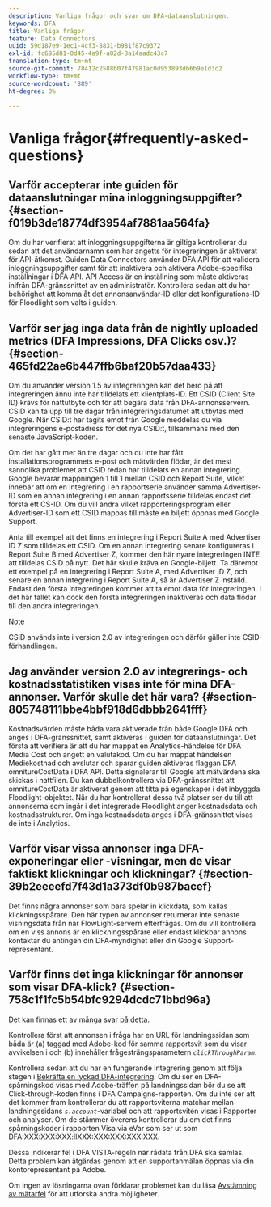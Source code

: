 ```yaml
---
description: Vanliga frågor och svar om DFA-dataanslutningen.
keywords: DFA
title: Vanliga frågor
feature: Data Connectors
uuid: 59d187e9-1ec1-4cf3-8831-b981f87c9372
exl-id: fc695d81-0d45-4a9f-a02d-8a14aadc43c7
translation-type: tm+mt
source-git-commit: 78412c2588b07f47981ac0d953893db6b9e1d3c2
workflow-type: tm+mt
source-wordcount: '889'
ht-degree: 0%

---
```


# Vanliga frågor{#frequently-asked-questions}

## Varför accepterar inte guiden för dataanslutningar mina inloggningsuppgifter? {#section-f019b3de18774df3954af7881aa564fa}

Om du har verifierat att inloggningsuppgifterna är giltiga kontrollerar du sedan att det användarnamn som har angetts för integreringen är aktiverat för API-åtkomst. Guiden Data Connectors använder DFA API för att validera inloggningsuppgifter samt för att inaktivera och aktivera Adobe-specifika inställningar i DFA API. API Access är en inställning som måste aktiveras inifrån DFA-gränssnittet av en administratör. Kontrollera sedan att du har behörighet att komma åt det annonsanvändar-ID eller det konfigurations-ID för Floodlight som valts i guiden.

## Varför ser jag inga data från de nightly uploaded metrics (DFA Impressions, DFA Clicks osv.)? {#section-465fd22ae6b447ffb6baf20b57daa433}

Om du använder version 1.5 av integreringen kan det bero på att integreringen ännu inte har tilldelats ett klientplats-ID. Ett CSID (Client Site ID) krävs för nattutbyte och för att begära data från DFA-annonsservern. CSID kan ta upp till tre dagar från integreringsdatumet att utbytas med Google. När CSID:t har tagits emot från Google meddelas du via integreringens e-postadress för det nya CSID:t, tillsammans med den senaste JavaScript-koden.

Om det har gått mer än tre dagar och du inte har fått installationsprogrammets e-post och mätvärden flödar, är det mest sannolika problemet att CSID redan har tilldelats en annan integrering. Google bevarar mappningen 1 till 1 mellan CSID och Report Suite, vilket innebär att om en integrering i en rapportserie använder samma Advertiser-ID som en annan integrering i en annan rapportsserie tilldelas endast det första ett CS-ID. Om du vill ändra vilket rapporteringsprogram eller Advertiser-ID som ett CSID mappas till måste en biljett öppnas med Google Support.

Anta till exempel att det finns en integrering i Report Suite A med Advertiser ID Z som tilldelas ett CSID. Om en annan integrering senare konfigureras i Report Suite B med Advertiser Z, kommer den här nyare integreringen INTE att tilldelas CSID på nytt. Det här skulle kräva en Google-biljett. Ta däremot ett exempel på en integrering i Report Suite A, med Advertiser ID Z, och senare en annan integrering i Report Suite A, så är Advertiser Z inställd. Endast den första integreringen kommer att ta emot data för integreringen. I det här fallet kan dock den första integreringen inaktiveras och data flödar till den andra integreringen.

>[!NOTE]
>
>CSID används inte i version 2.0 av integreringen och därför gäller inte CSID-förhandlingen.

## Jag använder version 2.0 av integrerings- och kostnadsstatistiken visas inte för mina DFA-annonser. Varför skulle det här vara? {#section-805748111bbe4bbf918d6dbbb2641fff}

Kostnadsvärden måste båda vara aktiverade från både Google DFA och anges i DFA-gränssnittet, samt aktiveras i guiden för dataanslutningar. Det första att verifiera är att du har mappat en Analytics-händelse för DFA Media Cost och angett en valutakod. Om du har mappat händelsen Mediekostnad och avslutar och sparar guiden aktiveras flaggan DFA omnitureCostData i DFA API. Detta signalerar till Google att mätvärdena ska skickas i nattfilen. Du kan dubbelkontrollera via DFA-gränssnittet att omnitureCostData är aktiverat genom att titta på egenskaper i det inbyggda Floodlight-objektet. När du har kontrollerat dessa två platser ser du till att annonserna som ingår i det integrerade Floodlight anger kostnadsdata och kostnadsstrukturer. Om inga kostnadsdata anges i DFA-gränssnittet visas de inte i Analytics.

## Varför visar vissa annonser inga DFA-exponeringar eller -visningar, men de visar faktiskt klickningar och klickningar? {#section-39b2eeeefd7f43d1a373df0b987bacef}

Det finns några annonser som bara spelar in klickdata, som kallas klickningsspårare. Den här typen av annonser returnerar inte senaste visningsdata från när FlowLight-servern efterfrågas. Om du vill kontrollera om en viss annons är en klickningsspårare eller endast klickbar annons kontaktar du antingen din DFA-myndighet eller din Google Support-representant.

## Varför finns det inga klickningar för annonser som visar DFA-klick? {#section-758c1f1fc5b54bfc9294dcdc71bbd96a}

Det kan finnas ett av många svar på detta.

Kontrollera först att annonsen i fråga har en URL för landningssidan som båda är (a) taggad med Adobe-kod för samma rapportsvit som du visar avvikelsen i och (b) innehåller frågesträngsparametern *`clickThroughParam`*.

Kontrollera sedan att du har en fungerande integrering genom att följa stegen i [Bekräfta en lyckad DFA-integrering](../dfa-data-connector-analytics/dfa-integration.md). Om du ser en DFA-spårningskod visas med Adobe-träffen på landningssidan bör du se att Click-through-koden finns i DFA Campaigns-rapporten. Om du inte ser att det kommer fram kontrollerar du att rapportsviterna matchar mellan landningssidans *`s.account`*-variabel och att rapportsviten visas i Rapporter och analyser. Om de stämmer överens kontrollerar du om det finns spårningskoder i rapporten Visa via eVar som ser ut som DFA:XXX:XXX:XXX:llXXX:XXX:XXX:XXX:XXX.

Dessa indikerar fel i DFA VISTA-regeln när rådata från DFA ska samlas. Detta problem kan åtgärdas genom att en supportanmälan öppnas via din kontorepresentant på Adobe.

Om ingen av lösningarna ovan förklarar problemet kan du läsa [Avstämning av mätarfel](../dfa-data-connector-analytics/dfa-reconciling-metric-discrepancies.md) för att utforska andra möjligheter.
